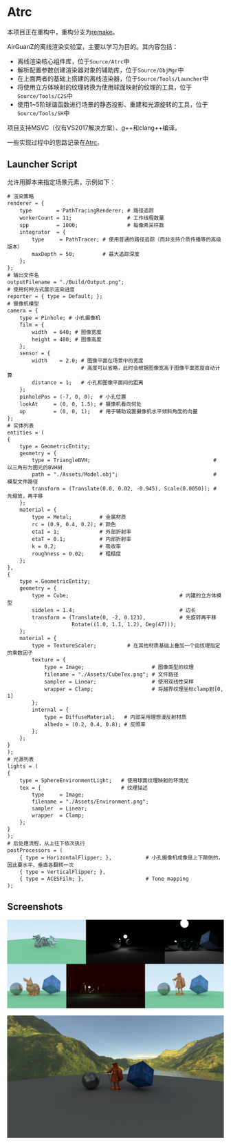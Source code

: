 # Atrc

本项目正在重构中，重构分支为[remake](https://github.com/AirGuanZ/Atrc/tree/remake)。

AirGuanZ的离线渲染实验室，主要以学习为目的。其内容包括：

* 离线渲染核心组件库，位于`Source/Atrc`中
* 解析配置参数创建渲染器对象的辅助库，位于`Source/ObjMgr`中
* 在上面两者的基础上搭建的离线渲染器，位于`Source/Tools/Launcher`中
* 将使用立方体映射的纹理转换为使用球面映射的纹理的工具，位于`Source/Tools/C2S`中
* 使用1~5阶球谐函数进行场景的静态投影、重建和光源旋转的工具，位于`Source/Tools/SH`中

项目支持MSVC（仅有VS2017解决方案）、g++和clang++编译。

一些实现过程中的思路记录在[Atrc](https://airguanz.github.io/all.html?tag=Atrc)。

## Launcher Script

允许用脚本来指定场景元素，示例如下：

```
# 渲染策略
renderer = {
    type        = PathTracingRenderer; # 路径追踪
    workerCount = 11;                  # 工作线程数量
    spp         = 1000;                # 每像素采样数
    integrator  = {
        type     = PathTracer; # 使用普通的路径追踪（而非支持介质传播等的高级版本）
        maxDepth = 50;         # 最大追踪深度
    };
};
# 输出文件名
outputFilename = "./Build/Output.png";
# 使用何种方式展示渲染进度
reporter = { type = Default; };
# 摄像机模型
camera = {
    type = Pinhole; # 小孔摄像机
    film = {
        width  = 640; # 图像宽度
        height = 480; # 图像高度
    };
    sensor = {
        width    = 2.0; # 图像平面在场景中的宽度
                        # 高度可以省略，此时会根据图像宽高于图像平面宽度自动计算
        distance = 1;   # 小孔和图像平面间的距离
    };
    pinholePos = (-7, 0, 0);  # 小孔位置
    lookAt     = (0, 0, 1.5); # 摄像机看向何处
    up         = (0, 0, 1);   # 用于辅助设置摄像机水平倾斜角度的向量
};
# 实体列表
entities = (
{
    type = GeometricEntity;
    geometry = {
        type = TriangleBVH;                                        # 以三角形为图元的BVH树
        path = "./Assets/Model.obj";                               # 模型文件路径
        transform = (Translate(0.0, 0.02, -0.945), Scale(0.0050)); # 先缩放，再平移
    };
    material = {
        type = Metal;         # 金属材质
        rc = (0.9, 0.4, 0.2); # 颜色
        etaI = 1;             # 外部折射率
        etaT = 0.1;           # 内部折射率
        k = 0.2;              # 吸收率
        roughness = 0.02;     # 粗糙度
    };
},
{
    type = GeometricEntity;
    geometry = {
        type = Cube;                                    # 内建的立方体模型
        sidelen = 1.4;                                  # 边长
        transform = (Translate(0, -2, 0.123),           # 先旋转再平移
                     Rotate((1.0, 1.1, 1.2), Deg(47)));
    };
    material = {
        type = TextureScaler;          # 在其他材质基础上叠加一个由纹理指定的乘数因子
        texture = {
            type = Image;                      # 图像类型的纹理
            filename = "./Assets/CubeTex.png"; # 文件路径
            sampler = Linear;                  # 使用双线性采样
            wrapper = Clamp;                   # 将越界纹理坐标clamp到[0, 1]
        };
        internal = {
            type = DiffuseMaterial;   # 内部采用理想漫反射材质
            albedo = (0.2, 0.4, 0.8); # 反照率
        };
    };
}
);
# 光源列表
lights = (
{
    type = SphereEnvironmentLight;   # 使用球面纹理映射的环境光
    tex = {                          # 纹理描述
        type     = Image;
        filename = "./Assets/Environment.png";
        sampler  = Linear;
        wrapper  = Clamp;
    };
}
);
# 后处理流程，从上往下依次执行
postProcessors = (
    { type = HorizontalFlipper; },           # 小孔摄像机成像是上下颠倒的，因此要水平、垂直各翻转一次
    { type = VerticalFlipper; },
    { type = ACESFilm; },                    # Tone mapping
);

```

## Screenshots

![SS1](./Gallery/show-time-1.png)

![SS2](./Gallery/show-time-2.png)
